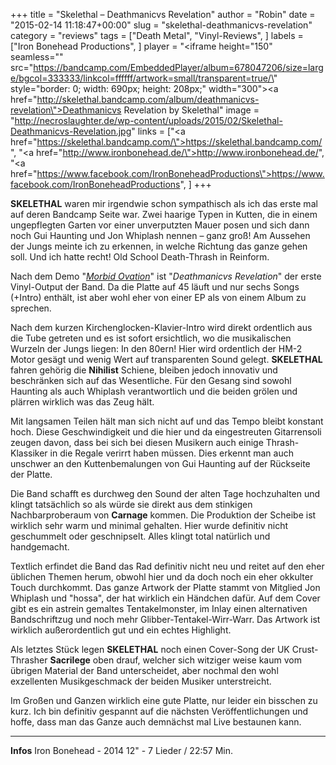 +++
title = "Skelethal – Deathmanicvs Revelation"
author = "Robin"
date = "2015-02-14 11:18:47+00:00"
slug = "skelethal-deathmanicvs-revelation"
category = "reviews"
tags = ["Death Metal", "Vinyl-Reviews", ]
labels = ["Iron Bonehead Productions", ]
player = "<iframe height=\"150\" seamless=\"\" src=\"https://bandcamp.com/EmbeddedPlayer/album=678047206/size=large/bgcol=333333/linkcol=ffffff/artwork=small/transparent=true/\" style=\"border: 0; width: 690px; height: 208px;\" width=\"300\"><a href=\"http://skelethal.bandcamp.com/album/deathmanicvs-revelation\">Deathmanicvs Revelation by Skelethal</a></iframe>"
image = "http://necroslaughter.de/wp-content/uploads/2015/02/Skelethal-Deathmanicvs-Revelation.jpg"
links = ["<a href=\"https://skelethal.bandcamp.com/\">https://skelethal.bandcamp.com/</a>", "<a href=\"http://www.ironbonehead.de/\">http://www.ironbonehead.de/</a>", "<a href=\"https://www.facebook.com/IronBoneheadProductions\">https://www.facebook.com/IronBoneheadProductions</a>", ]
+++

**SKELETHAL** waren mir irgendwie schon sympathisch als ich das erste mal auf deren Bandcamp Seite war. Zwei haarige Typen in Kutten, die in einem ungepflegten Garten vor einer unverputzten Mauer posen und sich dann noch Gui Haunting und Jon Whiplash nennen – ganz groß!
Am Aussehen der Jungs meinte ich zu erkennen, in welche Richtung das ganze gehen soll. Und ich hatte recht! Old School Death-Thrash in Reinform.

Nach dem Demo "<a href="http://necroslaughter.de/2014/02/skelethal-morbid-ovation/" title="Skelethal – Morbid Ovation">_Morbid Ovation_</a>" ist "_Deathmanicvs Revelation_" der erste Vinyl-Output der Band. Da die Platte auf 45 läuft und nur sechs Songs (+Intro) enthält, ist aber wohl eher von einer EP als von einem Album zu sprechen.

Nach dem kurzen Kirchenglocken-Klavier-Intro wird direkt ordentlich aus die Tube getreten und es ist sofort ersichtlich, wo die musikalischen Wurzeln der Jungs liegen: In den 80ern!
Hier wird ordentlich der HM-2 Motor gesägt und wenig Wert auf transparenten Sound gelegt.
**SKELETHAL** fahren gehörig die **Nihilist** Schiene, bleiben jedoch innovativ und beschränken sich auf das Wesentliche. Für den Gesang sind sowohl Haunting als auch Whiplash verantwortlich und die beiden grölen und plärren wirklich was das Zeug hält.

Mit langsamen Teilen hält man sich nicht auf und das Tempo bleibt konstant hoch. Diese Geschwindigkeit und die hier und da eingestreuten Gitarrensoli zeugen davon, dass bei sich bei diesen Musikern auch einige Thrash-Klassiker in die Regale verirrt haben müssen. Dies erkennt man auch unschwer an den Kuttenbemalungen von Gui Haunting auf der Rückseite der Platte.

Die Band schafft es durchweg den Sound der alten Tage hochzuhalten und klingt tatsächlich so als würde sie direkt aus dem stinkigen Nachbarproberaum von **Carnage** kommen. Die Produktion der Scheibe ist wirklich sehr warm und minimal gehalten. Hier wurde definitiv nicht geschummelt oder geschnipselt. Alles klingt total natürlich und handgemacht.

Textlich erfindet die Band das Rad definitiv nicht neu und reitet auf den eher üblichen Themen herum, obwohl hier und da doch noch ein eher okkulter Touch durchkommt. Das ganze Artwork der Platte stammt von Mitglied Jon Whiplash und "hossa", der hat wirklich ein Händchen dafür. Auf dem Cover gibt es ein astrein gemaltes Tentakelmonster, im Inlay einen alternativen Bandschriftzug und noch mehr Glibber-Tentakel-Wirr-Warr. Das Artwork ist wirklich außerordentlich gut und ein echtes Highlight.

Als letztes Stück legen **SKELETHAL** noch einen Cover-Song der UK Crust-Thrasher **Sacrilege** oben drauf, welcher sich witziger weise kaum vom übrigen Material der Band unterscheidet, aber nochmal den wohl exzellenten Musikgeschmack der beiden Musiker unterstreicht.

Im Großen und Ganzen wirklich eine gute Platte, nur leider ein bisschen zu kurz. Ich bin definitiv gespannt auf die nächsten Veröffentlichungen und hoffe, dass man das Ganze auch demnächst mal Live bestaunen kann.





---
**Infos**
Iron Bonehead - 2014
12" - 7 Lieder / 22:57 Min.
